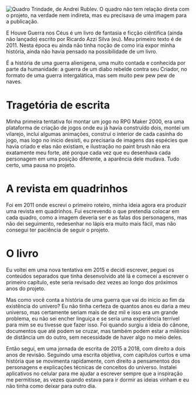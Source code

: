 ![Quadro Trindade, de Andrei Rublev. O quadro não tem relação direta com o projeto, na verdade nem indireta, mas eu precisava de uma imagem para a publicação.](quadro-trindade-de-andrei-rublev.jpg)

E Houve Guerra nos Céus é um livro de fantasia e ficção ciêntifica (ainda não lançado) escrito por Ricardo Azzi Silva (eu). Meu primeiro texto é de 2011. Nesta época eu ainda não tinha noção de como iria expor minha história, ainda não havia pensado na possibilidade de um livro.

É a história de uma guerra alienigena, uma muito contada e conhecida por parte da humanidade: a guerra de um diabo rebelde contra seu Criador, no formato de uma guerra intergalática, mas sem muito pew pew pew de naves.

# Tragetória de escrita
Minha primeira tentativa foi montar um jogo no RPG Maker 2000, era uma plataforma de criação de jogos onde eu já havia construído dois, montei um vilarejo, inclui algumas animações, construí o interior de cada casinha do jogo, mas logo no inicio desisti, eu precisaria de imagens das espécies que havia criado e elas não existiam, e ilustração no paint brush não era exatamente meu forte, até porque cada vez que eu desenhava cada personagem em uma posição diferente, a aparência dele mudava. Tudo certo, uma pausa no projeto.

# A revista em quadrinhos
Foi em 2011 onde escrevi o primeiro roteiro, minha ideia agora era produzir uma revista em quadrinhos. Fui escrevendo o que pretendia colocar em cada quadro, como a imagem deveria ser e as falas dos personagens, mas não dei seguimento, redesenhar no lápis era muito mais fácil, mas não consegui ter paciência de seguir o projeto.

# O livro
Eu voltei em uma nova tentativa em 2015 e decidi escrever, peguei os conteúdos separados que tinha desenvolvido até lá e comecei a escrever o primeiro capítulo, este seria revisado dez vezes ao longo dos próximos anos do projeto.

Mas como você conta a história de uma guerra que vai do inicio ao fim da existência do univero? Eu não tinha certeza de quantos anos eu daria a meu universo, mas certamente seriam mais de dez mil e isso era um grande problema, eu não sei encher linguiça e se seria uma experiência terrível para mim se eu tivesse que fazer isso. Foi quando surgiu a ideia do cânone, documentos que até podem se cruzar, mas também podem estar a milênios de distância um do outro, sem necessidade de haver algo no meio deles.

Então segui, em uma jornada de escrita de 2015 a 2018, com direito a dois anos de revisão. Seguindo uma escrita objetiva, com capítulos curtos e uma história que se movimenta rapidamente, com direito a pensamentos dos personagens e explicações técnicas de conceitos do universo. Instalei aplicativos no celular para me ajudar a escrever sempre que a inspiração me permitisse, as vezes quando estava para ir dormir as ideias vinham e eu não tinha como deixar para outro dia.
